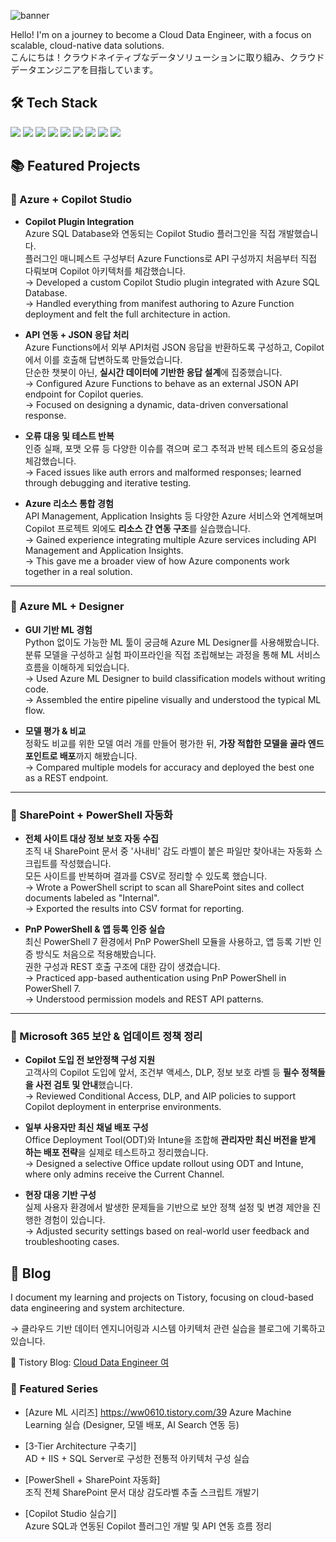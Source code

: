 ![banner](https://capsule-render.vercel.app/api?type=waving&color=0047AB&height=300&section=header&text=Hello%20World%20and%20Goodbye%20Cruel%20Bugs%20%F0%9F%8C%87&fontSize=40&fontColor=ffffff)

Hello! I'm on a journey to become a Cloud Data Engineer, with a focus on scalable, cloud-native data solutions.  
こんにちは！クラウドネイティブなデータソリューションに取り組み、クラウドデータエンジニアを目指しています。


## 🛠️ Tech Stack

<img src="https://img.shields.io/badge/Azure-0078D4?style=flat&logo=Microsoft-Azure&logoColor=white"/>
<img src="https://img.shields.io/badge/AWS-232F3E?style=flat&logo=Amazon-AWS&logoColor=white"/>
<img src="https://img.shields.io/badge/MySQL-4479A1?style=flat&logo=MySQL&logoColor=white"/>
<img src="https://img.shields.io/badge/SQL%20Server-CC2927?style=flat&logo=Microsoft-SQL-Server&logoColor=white"/>
<img src="https://img.shields.io/badge/Python-3776AB?style=flat&logo=Python&logoColor=white"/>
<img src="https://img.shields.io/badge/DBeaver-372923?style=flat&logoColor=white&label=DBeaver"/>
<img src="https://img.shields.io/badge/PowerShell-5391FE?style=flat&logo=PowerShell&logoColor=white"/>
<img src="https://img.shields.io/badge/VS%20Code-007ACC?style=flat&logo=visual-studio-code&logoColor=white"/>
<img src="https://img.shields.io/badge/Copilot%20Studio-000000?style=flat&logo=githubcopilot&logoColor=white"/>

## 📚 Featured Projects

### 🔷 Azure + Copilot Studio
- **Copilot Plugin Integration**  
  Azure SQL Database와 연동되는 Copilot Studio 플러그인을 직접 개발했습니다.  
  플러그인 매니페스트 구성부터 Azure Functions로 API 구성까지 처음부터 직접 다뤄보며 Copilot 아키텍처를 체감했습니다.  
  → Developed a custom Copilot Studio plugin integrated with Azure SQL Database.  
  → Handled everything from manifest authoring to Azure Function deployment and felt the full architecture in action.

- **API 연동 + JSON 응답 처리**  
  Azure Functions에서 외부 API처럼 JSON 응답을 반환하도록 구성하고, Copilot에서 이를 호출해 답변하도록 만들었습니다.  
  단순한 챗봇이 아닌, **실시간 데이터에 기반한 응답 설계**에 집중했습니다.  
  → Configured Azure Functions to behave as an external JSON API endpoint for Copilot queries.  
  → Focused on designing a dynamic, data-driven conversational response.

- **오류 대응 및 테스트 반복**  
  인증 실패, 포맷 오류 등 다양한 이슈를 겪으며 로그 추적과 반복 테스트의 중요성을 체감했습니다.  
  → Faced issues like auth errors and malformed responses; learned through debugging and iterative testing.

- **Azure 리소스 통합 경험**  
  API Management, Application Insights 등 다양한 Azure 서비스와 연계해보며 Copilot 프로젝트 외에도 **리소스 간 연동 구조**를 실습했습니다.  
  → Gained experience integrating multiple Azure services including API Management and Application Insights.  
  → This gave me a broader view of how Azure components work together in a real solution.

---

### 🔷 Azure ML + Designer
- **GUI 기반 ML 경험**  
  Python 없이도 가능한 ML 툴이 궁금해 Azure ML Designer를 사용해봤습니다.  
  분류 모델을 구성하고 실험 파이프라인을 직접 조립해보는 과정을 통해 ML 서비스 흐름을 이해하게 되었습니다.  
  → Used Azure ML Designer to build classification models without writing code.  
  → Assembled the entire pipeline visually and understood the typical ML flow.

- **모델 평가 & 비교**  
  정확도 비교를 위한 모델 여러 개를 만들어 평가한 뒤, **가장 적합한 모델을 골라 엔드포인트로 배포**까지 해봤습니다.  
  → Compared multiple models for accuracy and deployed the best one as a REST endpoint.

---

### 🔷 SharePoint + PowerShell 자동화
- **전체 사이트 대상 정보 보호 자동 수집**  
  조직 내 SharePoint 문서 중 '사내비' 감도 라벨이 붙은 파일만 찾아내는 자동화 스크립트를 작성했습니다.  
  모든 사이트를 반복하며 결과를 CSV로 정리할 수 있도록 했습니다.  
  → Wrote a PowerShell script to scan all SharePoint sites and collect documents labeled as "Internal".  
  → Exported the results into CSV format for reporting.

- **PnP PowerShell & 앱 등록 인증 실습**  
  최신 PowerShell 7 환경에서 PnP PowerShell 모듈을 사용하고, 앱 등록 기반 인증 방식도 처음으로 적용해봤습니다.  
  권한 구성과 REST 호출 구조에 대한 감이 생겼습니다.  
  → Practiced app-based authentication using PnP PowerShell in PowerShell 7.  
  → Understood permission models and REST API patterns.

---

### 🔷 Microsoft 365 보안 & 업데이트 정책 정리
- **Copilot 도입 전 보안정책 구성 지원**  
  고객사의 Copilot 도입에 앞서, 조건부 액세스, DLP, 정보 보호 라벨 등 **필수 정책들을 사전 검토 및 안내**했습니다.  
  → Reviewed Conditional Access, DLP, and AIP policies to support Copilot deployment in enterprise environments.

- **일부 사용자만 최신 채널 배포 구성**  
  Office Deployment Tool(ODT)와 Intune을 조합해 **관리자만 최신 버전을 받게 하는 배포 전략**을 실제로 테스트하고 정리했습니다.  
  → Designed a selective Office update rollout using ODT and Intune, where only admins receive the Current Channel.

- **현장 대응 기반 구성**  
  실제 사용자 환경에서 발생한 문제들을 기반으로 보안 정책 설정 및 변경 제안을 진행한 경험이 있습니다.  
  → Adjusted security settings based on real-world user feedback and troubleshooting cases.

## 📝 Blog

I document my learning and projects on Tistory, focusing on cloud-based data engineering and system architecture.

→ 클라우드 기반 데이터 엔지니어링과 시스템 아키텍처 관련 실습을 블로그에 기록하고 있습니다.

📘 Tistory Blog: [Cloud Data Engineer 여](https://ww0610.tistory.com/)

### 🔹 Featured Series
- [Azure ML 시리즈]  https://ww0610.tistory.com/39
  Azure Machine Learning 실습 (Designer, 모델 배포, AI Search 연동 등)

- [3-Tier Architecture 구축기]  
  AD + IIS + SQL Server로 구성한 전통적 아키텍처 구성 실습

- [PowerShell + SharePoint 자동화]  
  조직 전체 SharePoint 문서 대상 감도라벨 추출 스크립트 개발기

- [Copilot Studio 실습기]  
  Azure SQL과 연동된 Copilot 플러그인 개발 및 API 연동 흐름 정리



